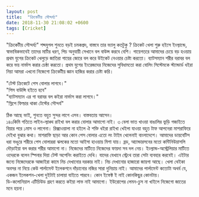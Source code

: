 ```yaml
---
layout: post
title:  "ক্রিকেটীয় সৌন্দর্য্য"
date: 2018-11-30 21:08:02 +0600
tags: [Cricket]
---
```


"ক্রিকেটীয় সৌন্দর্য্য" শব্দযুগল শুনতে বড়ই চমকপ্রদ, বাস্তবে তার ভ্যালু কতটুকু ? ক্রিকেট খেলা শুরু হইসে ইংল্যান্ডে, স্বাভাবিকভাবেই তাদের মাটির ধরণ, পিচ অনুযায়ী সেখানে বল বাউন্স করবে বেশি। গায়েগতরে আমাদের চেয়ে বড় হওয়ায় প্রথম যুগের ক্রিকেট খেলুড়ে জাতিরা গায়ের জোরে বল করে উইকেট নেওয়ার চেষ্টা করতো। ব্যাটসম্যান শরীর বরাবর বল করে ভয় নার্ভাস করার চেষ্ঠা করতো। প্রথম যুগের ইংরেজদের নিজেদের সুবিধামতো করা বোলিং সিস্টেমকে স্ট্যান্ডার্ড ধইরা নিয়া আমরা এখনো নিজেগো ক্রিকেটীয় জ্ঞান হাজির করার চেষ্টা করি।  


"টেস্ট ক্রিকেটে পেস বোলার লাগবে।"   
"পিস বাউন্সি হইতে হবে"  
"ব্যাটসম্যান এর গা বরাবর বল কইরা নার্ভাস করা লাগবে।"  
"স্লিপে ফিল্ডার থাকা টেস্টের সৌন্দর্য"  


ঠিক আছে ভাই, শুনতে বহুত সুন্দর লাগে এসব। বাস্তবতায় আসেন।  
১৪০কিমি গতিতে লাইন-ল্যাঙ্থ রাইখা বল করার বোলার আমাগো নাই। ৩ বেলা ভাত খাওয়া বাঙালির ভুড়ি গজাইতে বিয়ার পরে ১মাস ও লাগেনা। রিক্সাওয়ালা না হইলে ঐ শক্তি ধইরা রাইখা খেইলা যাওয়া বহুত টাফ আপনেরা মাশরাফিরে দেইখা বুঝার কথা। মাশরাফি ছাড়া আর কোন পেস বোলার এতো লং টাইম খেলেনাই বাংলাদেশে। আমাদের ডায়বেটিস ধরা ভঙুরে শরীরে পেস বোলাররা ঝলকের মতো আইসা হাওয়ায় মিশা যায়। ব্রড, আ্যান্ডারসনের মতো কন্টিনিউয়াসলি দৌড়াইয়া বল করার শরীর আমাগো না। নিজেদের মাটিতে নিজেদের ফায়দা সব দল নেয়। ইংল্যান্ড-অস্ট্রেলিয়ার মাটিতে ওদেরকে বলেন স্পিনার দিয়া টেস্ট অপেনিং করাইতে দেখি। যাদের যেখানে স্ট্রেংথ তারা সেটা ব্যবহার করবেই। এইটার জন্যে নিজেদেরকে আজাইরা কামে নিচ দেখানোর দরকার নাই। নিচ দেখানোর হাজারো জায়গা আছে। খেলা থেইকা অবসর না নিয়ে কেউ পার্লামেন্ট ইলেকশনে দাঁড়ানোর নজির সারা দুনিয়ায় নাই। আমাদের পার্লামেন্ট কতোটা অথর্ব যে, একজন ইলেকশন-খেলা দুইটাই চালায়া যাইতে পারবে। কোন ইফেক্ট ই নাই কোনকিছুর কোনটায়।  
ডি-কলোনিয়াল এটিচিউড গ্রহণ করতে কইয়া লাভ নাই আমাগো। ইউরোপের লেমন-চুস না খাইলে নিজেগো জাতের মনে হয়না।  
